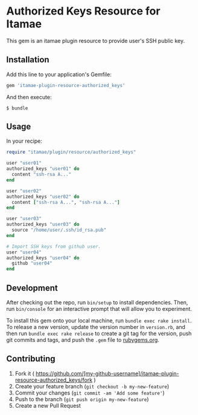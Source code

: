 # Authorized Keys Resource for Itamae

This gem is an itamae plugin resource to provide user's SSH public key.

## Installation

Add this line to your application's Gemfile:

```ruby
gem 'itamae-plugin-resource-authorized_keys'
```

And then execute:

    $ bundle

## Usage

In your recipe:

```ruby
require "itamae/plugin/resource/authorized_keys"

user "user01"
authorized_keys "user01" do
  content "ssh-rsa A..."
end

user "user02"
authorized_keys "user02" do
  content ["ssh-rsa A...", "ssh-rsa A..."]
end

user "user03"
authorized_keys "user03" do
  source "/home/user/.ssh/id_rsa.pub"
end

# Import SSH keys from github user.
user "user04"
authorized_keys "user04" do
  github "user04"
end
```

## Development

After checking out the repo, run `bin/setup` to install dependencies. Then, run `bin/console` for an interactive prompt that will allow you to experiment.

To install this gem onto your local machine, run `bundle exec rake install`. To release a new version, update the version number in `version.rb`, and then run `bundle exec rake release` to create a git tag for the version, push git commits and tags, and push the `.gem` file to [rubygems.org](https://rubygems.org).

## Contributing

1. Fork it ( https://github.com/[my-github-username]/itamae-plugin-resource-authorized_keys/fork )
2. Create your feature branch (`git checkout -b my-new-feature`)
3. Commit your changes (`git commit -am 'Add some feature'`)
4. Push to the branch (`git push origin my-new-feature`)
5. Create a new Pull Request
